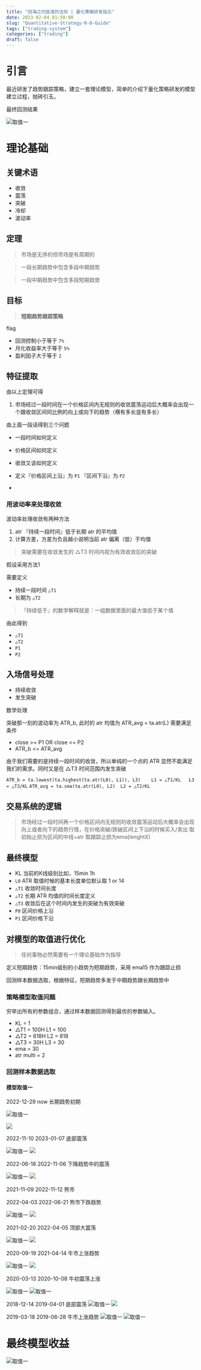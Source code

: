 ```yaml
---
title: "四海之内皆准的法则 | 量化策略研发指北"
date: 2023-02-04 01:50:00
slug: "Quantitative-Strategy-R-D-Guide"
tags: ["trading-system"]
categories: ["trading"]
draft: false
---
```


# 引言

最近研发了趋势跟踪策略，建立一套理论模型，简单的介绍下量化策略研发的模型建立过程，抛砖引玉。


最终回测结果

![取值一](/images/trading/backtrade/s1_m1_0.png)

# 理论基础


## 关键术语

* 收敛
* 震荡
* 突破
* 冷却
* 波动率

## 定理

> 市场是无序的但市场是有周期的

> 一段长期趋势中包含多段中期趋势

> 一段中期趋势中包含多段短期趋势

## 目标

> **短期趋势跟踪策略**

flag

* 回测控制小于等于 `7%`
* 月化收益率大于等于 `5%`
* 盈利因子大于等于 `2`


## 特征提取

由以上定理可得

1. 市场经过一段时间在一个价格区间内无规则的收敛震荡运动后大概率会出现一个跟收敛区间同比例的向上或向下的趋势（横有多长竖有多长）

由上面一段话得到三个问题

* 一段时间如何定义
* 价格区间如何定义
* 收敛又该如何定义

* 定义『价格区间上沿』为 `P1` 『区间下沿』为 `P2`
* 

### 用波动率来处理收敛

波动率处理收敛有两种方法

1. atr 『持续一段时间』低于长期 atr 的平均值
2. 计算方差，方差为负且越小说明当前 atr 偏离（低）于均值

> 突破需要在收敛发生的 △T3 时间内视为有效收敛后的突破

假设采用方法1

需要定义

* 持续一段时间 `△T1`
* 长期为 `△T2`

>『持续低于』的数学解释就是：一组数据里面的最大值低于某个值

由此得到

* `△T1`
* `△T2`
* `P1`
* `P2`


## 入场信号处理

- 持续收敛
- 发生突破

数学处理

突破那一刻的波动率为 ATR_b,  此时的 atr 均值为 ATR_avg = ta.atr(L)
需要满足条件

- close >= P1 OR close <= P2
- ATR_b <= ATR_avg

由于我们需要的是持续一段时间的收敛，所以单纯的一个点的 ATR 显然不能满足我们的需求。同时又是在 △T3 时间范围内发生突破

`ATR_b = ta.lowest(ta.highest(ta.atr(L0), L1)), L3)    L1 = △T1/KL   L3 = △T3/KL`
`ATR_avg = ta.sma(ta.atr(L0), L2)  L2 = △T2/KL`

## 交易系统的逻辑

> 市场经过一段时间再一个价格区间内无规则的收敛震荡运动后大概率会出现向上或者向下的趋势行情，在价格突破/跌破区间上下沿的时候买入/卖出
> 取初始止损为区间的中线+atr
> 取跟踪止损为ema(lenghtX)


## 最终模型


* KL     当前的K线级别比如，15min 1h
* `L0`   ATR 取值时候的基本长度单位默认取 1 or 14
* `△T1`  收敛时间长度
* `△T2`  长期 ATR 均值的时间长度定义
* `△T3`  收敛后在这个时间内发生的突破为有效突破
* `P0`   区间价格上沿
* `P1`   区间价格下沿


## 对模型的取值进行优化

> 任何事物必然需要有一个理论基础作为指导


定义短期趋势：15min级别的小趋势为短期趋势，采用 ema15 作为跟踪止损

回测样本数据选取，根据特征，短期趋势多发于中期趋势跟长期趋势中

### 策略模型取值问题

穷举出所有的参数组合，通过样本数据回测得到最优的参数输入。


- KL = 1
- △T1 = 100H  L1 = 100
- △T2 = 618H   L2 = 618
- △T3 = 30H   L3 = 30
- ema = 30
- atr multi = 2



### 回测样本数据选取

#### 模型取值一

2022-12-29
now
长期趋势初期

![取值一](/images/trading/backtrade/Quantitative-Strategy-R-D-Guide_1.png)

![](/images/trading/backtrade/s2_m1.png)

2022-11-10
2023-01-07
底部震荡

![取值一](/images/trading/backtrade/Quantitative-Strategy-R-D-Guide_mode1_2.png)
![](/images/trading/backtrade/s2_m1_2.png)

2022-06-18
2022-11-06
下降趋势中的震荡

![取值一](/images/trading/backtrade/Quantitative-Strategy-R-D-Guide_mode1_3.png)
![](/images/trading/backtrade/s2_m1_3.png)


2021-11-09
2022-11-12
熊市

2022-04-03
2022-06-21
熊市下跌趋势 

![取值一](/images/trading/backtrade/Quantitative-Strategy-R-D-Guide_mode1_4.png)
![](/images/trading/backtrade/s2_m1_4.png)


2021-02-20
2022-04-05
顶部大震荡

![取值一](/images/trading/backtrade/s1_m1_5.png)
![](/images/trading/backtrade/s2_m1_5.png)


2020-09-19
2021-04-14
牛市上涨趋势

![取值一](/images/trading/backtrade/s1_m1_6.png)
![](/images/trading/backtrade/s2_m1_6.png)

2020-03-13
2020-10-08
牛初震荡上涨

![取值一](/images/trading/backtrade/s1_m1_7.png)
![取值一](/images/trading/backtrade/s2_m1_7.png)


2018-12-14
2019-04-01
底部震荡
![取值一](/images/trading/backtrade/s1_m1_8.png)
![](/images/trading/backtrade/s2_m1_8.png)


2019-03-18
2019-06-28
牛市上涨趋势
![取值一](/images/trading/backtrade/s1_m1_9.png)
![取值一](/images/trading/backtrade/s2_m1_9.png)


# 最终模型收益

![取值一](/images/trading/backtrade/s1_m1_0.png)


